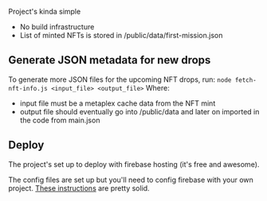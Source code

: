 Project's kinda simple
* No build infrastructure
* List of minted NFTs is stored in /public/data/first-mission.json

## Generate JSON metadata for new drops

To generate more JSON files for the upcoming NFT drops, run:
```node fetch-nft-info.js <input_file> <output_file>```
Where:
* input file must be a metaplex cache data from the NFT mint
* output file should eventually go into /public/data and later on imported in the code from main.json

## Deploy
The project's set up to deploy with firebase hosting (it's free and awesome).

The config files are set up but you'll need to config firebase with your own project. [These instructions](https://firebase.google.com/docs/hosting/quickstart) are pretty solid.